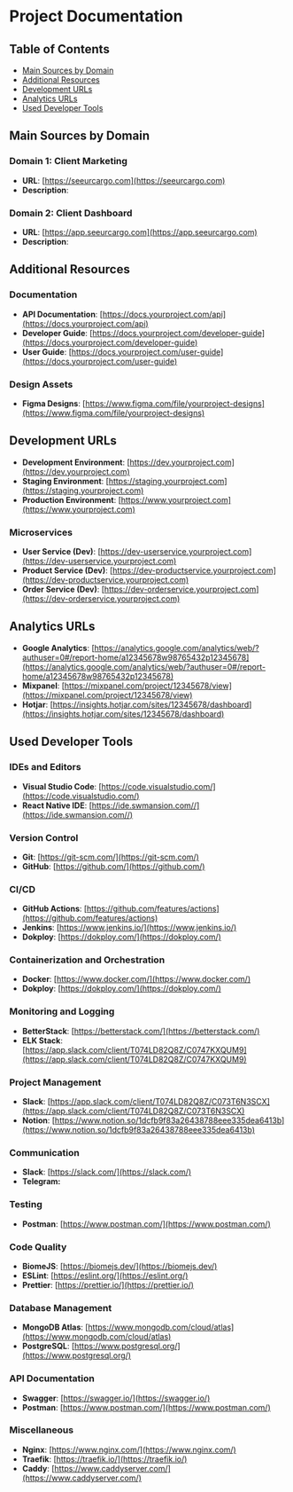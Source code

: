 # Project Documentation
## Table of Contents

- [Main Sources by Domain](#main-sources-by-domain)
- [Additional Resources](#additional-resources)
- [Development URLs](#development-urls)
- [Analytics URLs](#analytics-urls)
- [Used Developer Tools](#used-developer-tools)

## Main Sources by Domain

### Domain 1: Client Marketing

- **URL**: [https://seeurcargo.com](https://seeurcargo.com)
- **Description**: 

### Domain 2: Client Dashboard

- **URL**: [https://app.seeurcargo.com](https://app.seeurcargo.com)
- **Description**: 

## Additional Resources

### Documentation

- **API Documentation**: [https://docs.yourproject.com/api](https://docs.yourproject.com/api)
- **Developer Guide**: [https://docs.yourproject.com/developer-guide](https://docs.yourproject.com/developer-guide)
- **User Guide**: [https://docs.yourproject.com/user-guide](https://docs.yourproject.com/user-guide)

### Design Assets

- **Figma Designs**: [https://www.figma.com/file/yourproject-designs](https://www.figma.com/file/yourproject-designs)

## Development URLs

- **Development Environment**: [https://dev.yourproject.com](https://dev.yourproject.com)
- **Staging Environment**: [https://staging.yourproject.com](https://staging.yourproject.com)
- **Production Environment**: [https://www.yourproject.com](https://www.yourproject.com)

### Microservices

- **User Service (Dev)**: [https://dev-userservice.yourproject.com](https://dev-userservice.yourproject.com)
- **Product Service (Dev)**: [https://dev-productservice.yourproject.com](https://dev-productservice.yourproject.com)
- **Order Service (Dev)**: [https://dev-orderservice.yourproject.com](https://dev-orderservice.yourproject.com)

## Analytics URLs

- **Google Analytics**: [https://analytics.google.com/analytics/web/?authuser=0#/report-home/a12345678w98765432p12345678](https://analytics.google.com/analytics/web/?authuser=0#/report-home/a12345678w98765432p12345678)
- **Mixpanel**: [https://mixpanel.com/project/12345678/view](https://mixpanel.com/project/12345678/view)
- **Hotjar**: [https://insights.hotjar.com/sites/12345678/dashboard](https://insights.hotjar.com/sites/12345678/dashboard)

## Used Developer Tools

### IDEs and Editors

- **Visual Studio Code**: [https://code.visualstudio.com/](https://code.visualstudio.com/)
- **React Native IDE**: [https://ide.swmansion.com//](https://ide.swmansion.com//)

### Version Control

- **Git**: [https://git-scm.com/](https://git-scm.com/)
- **GitHub**: [https://github.com/](https://github.com/)

### CI/CD

- **GitHub Actions**: [https://github.com/features/actions](https://github.com/features/actions)
- **Jenkins**: [https://www.jenkins.io/](https://www.jenkins.io/)
- **Dokploy**: [https://dokploy.com/](https://dokploy.com/)

### Containerization and Orchestration

- **Docker**: [https://www.docker.com/](https://www.docker.com/)
- **Dokploy**: [https://dokploy.com/](https://dokploy.com/)

### Monitoring and Logging

- **BetterStack**: [https://betterstack.com/](https://betterstack.com/)
- **ELK Stack**: [https://app.slack.com/client/T074LD82Q8Z/C0747KXQUM9](https://app.slack.com/client/T074LD82Q8Z/C0747KXQUM9)

### Project Management

- **Slack**: [https://app.slack.com/client/T074LD82Q8Z/C073T6N3SCX](https://app.slack.com/client/T074LD82Q8Z/C073T6N3SCX)
- **Notion**: [https://www.notion.so/1dcfb9f83a26438788eee335dea6413b](https://www.notion.so/1dcfb9f83a26438788eee335dea6413b)

### Communication

- **Slack**: [https://slack.com/](https://slack.com/)
- **Telegram:**
### Testing

- **Postman**: [https://www.postman.com/](https://www.postman.com/)

### Code Quality

- **BiomeJS**: [https://biomejs.dev/](https://biomejs.dev/)
- **ESLint**: [https://eslint.org/](https://eslint.org/)
- **Prettier**: [https://prettier.io/](https://prettier.io/)

### Database Management

- **MongoDB Atlas**: [https://www.mongodb.com/cloud/atlas](https://www.mongodb.com/cloud/atlas)
- **PostgreSQL**: [https://www.postgresql.org/](https://www.postgresql.org/)

### API Documentation

- **Swagger**: [https://swagger.io/](https://swagger.io/)
- **Postman**: [https://www.postman.com/](https://www.postman.com/)

### Miscellaneous

- **Nginx**: [https://www.nginx.com/](https://www.nginx.com/)
- **Traefik**: [https://traefik.io/](https://traefik.io/)
- **Caddy**: [https://www.caddyserver.com/](https://www.caddyserver.com/)
